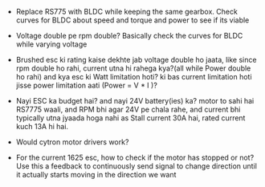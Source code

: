 - Replace RS775 with BLDC while keeping the same gearbox. Check curves for BLDC about speed and torque and power to see if its viable
- Voltage double pe rpm double? Basically check the curves for BLDC while varying voltage
- Brushed esc ki rating kaise dekhte jab voltage double ho jaata, like since rpm double ho rahi, current utna hi rahega kya?(all while Power double ho rahi) and kya esc ki Watt limitation hoti? ki bas current limitation hoti jisse power limitation aati (Power = V * I )?
- Nayi ESC ka budget hai? and nayi 24V battery(ies) ka? motor to sahi hai RS7775 waali, and RPM bhi agar 24V pe chala rahe, and current bhi typically utna jyaada hoga nahi as Stall current 30A hai, rated current kuch 13A hi hai.

- Would cytron motor drivers work?

- For the current 1625 esc, how to check if the motor has stopped or not? Use this a feedback to continuously send signal to change direction until it actually starts moving in the direction we want